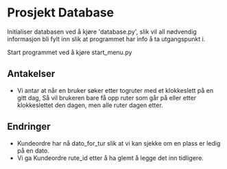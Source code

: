 # Prosjekt Database

Initialiser databasen ved å kjøre 'database.py', slik vil all nødvendig informasjon bli fylt inn slik at programmet har info å ta utgangspunkt i.

Start programmet ved å kjøre start_menu.py

## Antakelser

* Vi antar at når en bruker søker etter togruter med et klokkeslett på en gitt dag,
  Så vil brukeren bare få opp ruter som går på eller etter klokkeslettet den dagen, men alle ruter dagen etter.

## Endringer
* Kundeordre har nå dato_for_tur slik at vi kan sjekke om en plass er ledig på en dato.
* Vi ga Kundeordre rute_id etter å ha glemt å legge det inn tidligere.